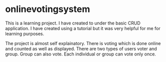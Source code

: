 # onlinevotingsystem

This is a learning project. I have created to under the basic CRUD application.
I have created using a tutorial but it was very helpful for me for learning purposes.

The project is almost self explainatory. There is voting which is done online and counted as well as displayed.
There are two types of users voter and group. Group can also vote.
Each individual or group can vote only once.
